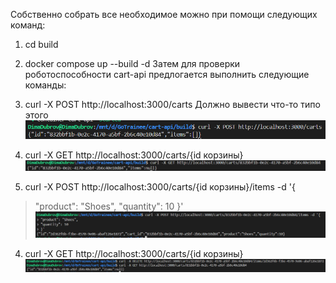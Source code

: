 Собственно собрать все необходимое можно при помощи следующих команд:
1. cd build
2. docker compose up --build -d 
Затем для проверки роботоспособности cart-api предлогается выполнить следующие команды:
1. curl -X POST http://localhost:3000/carts
Должно вывести что-то типо этого 
![alt text](image.png)

2. curl -X GET http://localhost:3000/carts/{id корзины}
![alt text](image-1.png)
3.  curl -X POST http://localhost:3000/carts/{id корзины}/items -d '{
> "product": "Shoes",
> "quantity": 10
> }'
![alt text](image-2.png)

4. curl -X GET http://localhost:3000/carts/{id корзины}
![alt text](image-3.png)